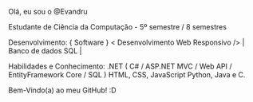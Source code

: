 Olá, eu sou o @Evandru

Estudante de Ciência da Computação - 5º semestre / 8 semestres

Desenvolvimento:
           { Software }
  < Desenvolvimento Web Responsivo />
       | Banco de dados SQL |

Habilidades e Conhecimento: 
  .NET ( C# / ASP.NET MVC / Web API / EntityFramework Core / SQL )
  HTML, CSS, JavaScript
  Python, Java e C.

Bem-Vindo(a) ao meu GitHub! :D

